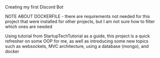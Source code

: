 Creating my first Discord Bot

NOTE ABOUT DOCKERFILE - there are requirements not needed for this project that were installed for other projects, but I am not sure how to filter which ones are needed

Using tutorial from StartupTechTutorial as a guide, this project is a quick refresher on some OOP for me, as well as introducing some new topics such as websockets, MVC architecture, using a database (mongo), and docker 